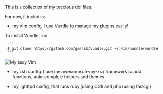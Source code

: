 This is a collection of my precious dot files.

For now, it includes:
- my Vim config. I use Vundle to manage my plugins easily!

To install Vundle, run:
  
     ```
     $ git clone https://github.com/gmarik/vundle.git ~/.vim/bundle/vundle
     ```

![My sexy Vim](http://imageshack.us/a/img441/5210/vimb.png)

- my zsh config. I use the awesome oh-my-zsh framework to add functions, auto-complete helpers and themes

- my lighttpd config, that runs ruby (using CGI) and php (using fastcgi)
